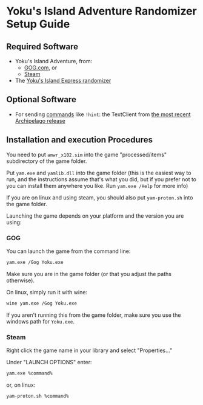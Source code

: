 # Yoku's Island Adventure Randomizer Setup Guide

## Required Software

- Yoku's Island Adventure, from:
    - [GOG.com](https://www.gog.com/en/game/yokus_island_express), or
    - [Steam](https://store.steampowered.com/app/334940/Yokus_Island_Express/)
- The [Yoku's Island Express randomizer](https://git.makuluni.com/archipelago/YokusIslandAdventure_randomizer/)

## Optional Software
 
- For sending [commands](/tutorial/Archipelago/commands/en) like `!hint`: the TextClient from [the most recent Archipelago release](https://github.com/ArchipelagoMW/Archipelago/releases)

## Installation and execution Procedures

You need to put `amwr_x102.sim` into the game "processed/items" subdirectory of the game folder.

Put `yam.exe` and `yamlib.dll` into the game folder (this is the easiest way to run, and the instructions assume that's what you did, but if you prefer not to you can install them anywhere you like. Run `yam.exe /Help` for more info)

If you are on linux and using steam, you should also put `yam-proton.sh` into the game folder.

Launching the game depends on your platform and the version you are using:

### GOG
You can launch the game from the command line:
```bash
yam.exe /Gog Yoku.exe
```
Make sure you are in the game folder (or that you adjust the paths otherwise).

On linux, simply run it with wine:
```bash
wine yam.exe /Gog Yoku.exe
```
If you aren't running this from the game folder, make sure you use the windows path for `Yoku.exe`.

### Steam
Right click the game name in your library and select "Properties…"

Under "LAUNCH OPTIONS" enter:
```bash
yam.exe %command%
```
or, on linux:
```bash
yam-proton.sh %command%
```
